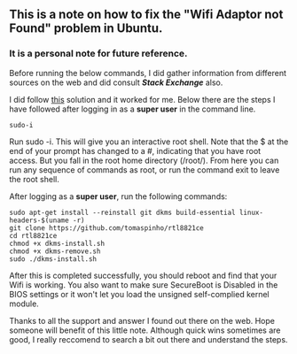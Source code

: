 ##  This is a note on how to fix the "Wifi Adaptor not Found" problem in Ubuntu. 
### It is a personal note for future reference.

Before running the below commands, I did gather information from different sources on the web and did consult ***Stack Exchange*** also.

I did follow <a href="https://askubuntu.com/questions/990378/wi-fi-not-working-on-lenovo-thinkpad-e570-realtek-rtl8821ce" target="_blank">this</a> solution and it worked for me. 
Below there are the steps I have followed after logging in as a **super user** in the command line.

```
sudo-i
```

Run sudo -i. This will give you an interactive root shell. Note that the $ at the end of your prompt has changed to a #, indicating that you have root access. But you fall in the root home directory (/root/). From here you can run any sequence of commands as root, or run the command exit to leave the root shell.

After logging as a **super user**, run the following commands:
 
```
sudo apt-get install --reinstall git dkms build-essential linux-headers-$(uname -r) 
git clone https://github.com/tomaspinho/rtl8821ce 
cd rtl8821ce 
chmod +x dkms-install.sh 
chmod +x dkms-remove.sh 
sudo ./dkms-install.sh
```

After this is completed successfully, you should reboot and find that your Wifi is working.
You also want to make sure SecureBoot is Disabled in the BIOS settings or it won't let you load the unsigned self-complied kernel module.

Thanks to all the support and answer I found out there on the web. 
Hope someone will benefit of this little note. 
Although quick wins sometimes are good, I really reccomend to search a bit out there and understand the steps.
